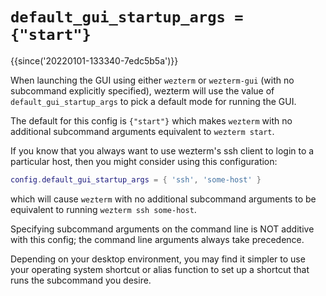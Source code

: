 # `default_gui_startup_args = {"start"}`

{{since('20220101-133340-7edc5b5a')}}

When launching the GUI using either `wezterm` or `wezterm-gui` (with no
subcommand explicitly specified), wezterm will use the value of
`default_gui_startup_args` to pick a default mode for running the GUI.

The default for this config is `{"start"}` which makes `wezterm` with no
additional subcommand arguments equivalent to `wezterm start`.

If you know that you always want to use wezterm's ssh client to login to a
particular host, then you might consider using this configuration:

```lua
config.default_gui_startup_args = { 'ssh', 'some-host' }
```

which will cause `wezterm` with no additional subcommand arguments to be
equivalent to running `wezterm ssh some-host`.

Specifying subcommand arguments on the command line is NOT additive with
this config; the command line arguments always take precedence.

Depending on your desktop environment, you may find it simpler to use
your operating system shortcut or alias function to set up a shortcut
that runs the subcommand you desire.
